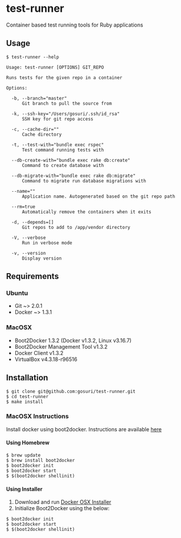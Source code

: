 # test-runner

Container based test running tools for Ruby applications

## Usage

```console
$ test-runner --help

Usage: test-runner [OPTIONS] GIT_REPO

Runs tests for the given repo in a container

Options:

  -b, --branch="master"
      Git branch to pull the source from

  -k, --ssh-key="/Users/gosuri/.ssh/id_rsa"
      SSH key for git repo access

  -c, --cache-dir=""
      Cache directory

  -t, --test-with="bundle exec rspec"
      Test command running tests with

  --db-create-with="bundle exec rake db:create"
      Command to create database with

  --db-migrate-with="bundle exec rake db:migrate"
      Command to migrate run database migrations with

  --name=""
      Application name. Autogenerated based on the git repo path

  --rm=true
      Automatically remove the containers when it exits

  -d, --depends=[]
      Git repos to add to /app/vendor directory

  -V, --verbose
      Run in verbose mode

  -v, --version
      Display version
```

## Requirements

### Ubuntu

* Git ~> 2.0.1
* Docker ~> 1.3.1

### MacOSX

* Boot2Docker 1.3.2 (Docker v1.3.2, Linux v3.16.7)
* Boot2Docker Management Tool v1.3.2
* Docker Client v1.3.2
* VirtualBox v4.3.18-r96516

## Installation

    $ git clone git@github.com:gosuri/test-runner.git
    $ cd test-runner
    $ make install

### MacOSX Instructions

Install docker using boot2docker. Instructions are available [here](http://docs.docker.com/installation/mac/)

#### Using Homebrew

    $ brew update
    $ brew install boot2docker
    $ boot2docker init
    $ boot2docker start
    $ $(boot2docker shellinit)

#### Using Installer

1. Download and run [Docker OSX Installer](http://docs.docker.com/installation/mac/)
2. Initialize Boot2Docker using the below:
```
$ boot2docker init
$ boot2docker start
$ $(boot2docker shellinit)
```
